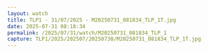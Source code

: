 ```yaml
---
layout: watch
title: TLP1 - 31/07/2025 - M20250731_081834_TLP_1T.jpg
date: 2025-07-31 08:18:34
permalink: /2025/07/31/watch/M20250731_081834_TLP_1
capture: TLP1/2025/202507/20250730/M20250731_081834_TLP_1T.jpg
---
```

